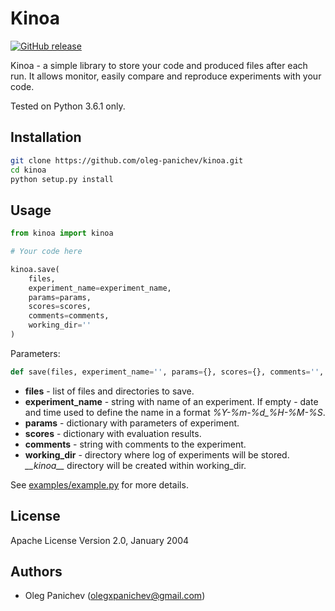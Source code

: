 # Kinoa
[![GitHub release](https://img.shields.io/badge/Version-0.0.1-blue.svg?style=for-the-badge)](https://github.com/oleg-panichev/kinoa)

Kinoa - a simple library to store your code and produced files after each run. It allows monitor, easily compare  and reproduce experiments with your code.

Tested on Python 3.6.1 only. 

## Installation
```sh
git clone https://github.com/oleg-panichev/kinoa.git
cd kinoa
python setup.py install
```

## Usage
```python
from kinoa import kinoa

# Your code here

kinoa.save(
    files,
    experiment_name=experiment_name,
    params=params,
    scores=scores,
    comments=comments,
    working_dir=''
)
```

Parameters:
```python
def save(files, experiment_name='', params={}, scores={}, comments='', working_dir='')
```

- **files** - list of files and directories to save.
- **experiment_name** - string with name of an experiment. If empty - date and time used to define the name in a format *%Y-%m-%d_%H-%M-%S*.
- **params** - dictionary with parameters of experiment.
- **scores** - dictionary with evaluation results.
- **comments** - string with comments to the experiment.
- **working_dir** - directory where log of experiments will be stored. *\_\_kinoa\_\_* directory will be created within working_dir.

See [examples/example.py](https://github.com/oleg-panichev/Kinoa/blob/master/examples/example.py) for more details.

## License
Apache License Version 2.0, January 2004

## Authors
- Oleg Panichev ([olegxpanichev@gmail.com](mailto:olegxpanichev@gmail.com))
